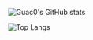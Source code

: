 ![Guac0's GitHub stats](https://github-readme-stats.vercel.app/api?username=Guac0&count_private=true&show_icons=true&theme=Gradient)

![Top Langs](https://github-readme-stats.vercel.app/api/top-langs/?username=Guac0&langs_count=8&layout=compact)

<!--
**Guac0/Guac0** is a ✨ _special_ ✨ repository because its `README.md` (this file) appears on your GitHub profile.

Here are some ideas to get you started:

- 🔭 I’m currently working on ...
- 🌱 I’m currently learning ...
- 👯 I’m looking to collaborate on ...
- 🤔 I’m looking for help with ...
- 💬 Ask me about ...
- 📫 How to reach me: ...
- 😄 Pronouns: ...
- ⚡ Fun fact: ...
-->
